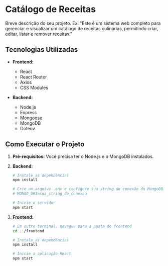 # Catálogo de Receitas

Breve descrição do seu projeto. Ex: "Este é um sistema web completo para gerenciar e visualizar um catálogo de receitas culinárias, permitindo criar, editar, listar e remover receitas."

## Tecnologias Utilizadas

- **Frontend:**
  - React
  - React Router
  - Axios
  - CSS Modules

- **Backend:**
  - Node.js
  - Express
  - Mongoose
  - MongoDB
  - Dotenv

## Como Executar o Projeto

1.  **Pré-requisitos:** Você precisa ter o Node.js e o MongoDB instalados.

2.  **Backend:**
    ```bash
    # Instale as dependências
    npm install

    # Crie um arquivo .env e configure sua string de conexão do MongoDB
    # MONGO_URI=sua_string_de_conexao

    # Inicie o servidor
    npm start
    ```

3.  **Frontend:**
    ```bash
    # Em outro terminal, navegue para a pasta do frontend
    cd ../frontend

    # Instale as dependências
    npm install

    # Inicie a aplicação React
    npm start
    ```